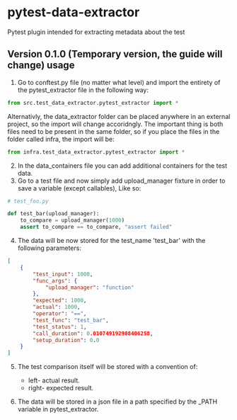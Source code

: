 # pytest-data-extractor
Pytest plugin intended for extracting metadata about the test 

## Version 0.1.0 (Temporary version, the guide will change) usage


1. Go to conftest.py file (no matter what level) and import the entirety of the pytest_extractor file in the following way:

```python
from src.test_data_extractor.pytest_extractor import *
```
Alternativly, the data_extractor folder can be placed anywhere in an external project, so the import will change accoridngly.
The important thing is both files need to be present in the same folder, so if you place the files in the folder called infra, the import will be:

```python
from infra.test_data_extractor.pytest_extractor import *
```

2. In the data_containers file you can add additional containers for the test data.
3. Go to a test file and now simply add upload_manager fixture in order to save a variable (except callables), Like so:

```python
# test_foo.py

def test_bar(upload_manager):
    to_compare = upload_manager(1000)
    assert to_compare == to_compare, "assert failed"
```

4. The data will be now stored for the test_name 'test_bar' with the following parameters:
```json
[
    {
        "test_input": 1000,
        "func_args": {
            "upload_manager": "function"
        },
        "expected": 1000,
        "actual": 1000,
        "operator": "==",
        "test_func": "test_bar",
        "test_status": 1,
        "call_duration": 0.010749192908406258,
        "setup_duration": 0.0
    }
]

```
5. The test comparison itself will be stored with a convention of:
    * left- actual result.
    * right- expected result.

6. The data will be stored in a json file in a path specified by the _PATH variable in pytest_extractor.